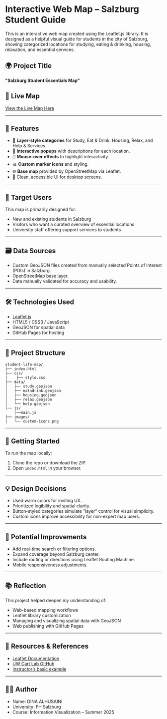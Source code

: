 
# Interactive Web Map – Salzburg Student Guide

This is an interactive web map created using the Leaflet.js library. It is designed as a helpful visual guide for students in the city of Salzburg, showing categorized locations for studying, eating & drinking, housing, relaxation, and essential services.

## 🌍 Project Title
**"Salzburg Student Essentials Map"**

## 📍 Live Map
[View the Live Map Here](https://fh50841.github.io/salzburg-map/)  


---

## 📌 Features

- 📌 **Layer-style categories** for Study, Eat & Drink, Housing, Relax, and Help & Services.
- 🧭 **Interactive popups** with descriptions for each location.
- 🖱️ **Mouse-over effects** to highlight interactivity.
- 📊 **Custom marker icons** and styling.
- 🌐 **Base map** provided by OpenStreetMap via Leaflet.
- 🎨 Clean, accessible UI for desktop screens.

---

## 👥 Target Users

This map is primarily designed for:
- New and existing students in Salzburg
- Visitors who want a curated overview of essential locations
- University staff offering support services to students

---

## 🗃️ Data Sources

- Custom GeoJSON files created from manually selected Points of Interest (POIs) in Salzburg.
- OpenStreetMap base layer.
- Data manually validated for accuracy and usability.

---

## 🛠️ Technologies Used

- [Leaflet.js](https://leafletjs.com/)
- HTML5 / CSS3 / JavaScript
- GeoJSON for spatial data
- GitHub Pages for hosting

---

## 📂 Project Structure

```
student-life-map/
├── index.html
├── css/
|    ├── style.css
├── data/
│   ├── study.geojson
│   ├── eatndrink.geojson
│   ├── housing.geojson
│   ├── relax.geojson
│   └── help.geojson
|── js/
    |──main.js
├── images/
│   └── custom-icons.png
```

---

## 🚀 Getting Started

To run the map locally:
1. Clone the repo or download the ZIP.
2. Open `index.html` in your browser.



---

## 💡 Design Decisions

- Used warm colors for inviting UX.
- Prioritized legibility and spatial clarity.
- Button-styled categories simulate "layer" control for visual simplicity.
- Custom icons improve accessibility for non-expert map users.

---

## 🔄 Potential Improvements

- Add real-time search or filtering options.
- Expand coverage beyond Salzburg center.
- Include routing or directions using Leaflet Routing Machine.
- Mobile responsiveness adjustments.

---

## 📚 Reflection

This project helped deepen my understanding of:
- Web-based mapping workflows
- Leaflet library customization
- Managing and visualizing spatial data with GeoJSON
- Web publishing with GitHub Pages

---

## 🔗 Resources & References

- [Leaflet Documentation](https://leafletjs.com/)
- [UW Cart Lab GitHub](https://github.com/uwcartlab/webmapping)
- [Instructor’s basic example](https://github.com/keskinmer/basicleafletmap)

---

## 🧑‍💻 Author

- Name: DINA ALHUSAINI
- University: FH Salzburg
- Course: Information Visualization – Summer 2025
